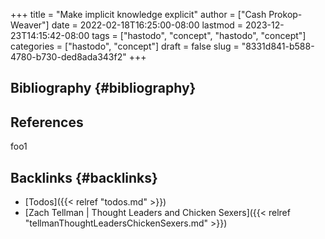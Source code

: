 +++
title = "Make implicit knowledge explicit"
author = ["Cash Prokop-Weaver"]
date = 2022-02-18T16:25:00-08:00
lastmod = 2023-12-23T14:15:42-08:00
tags = ["hastodo", "concept", "hastodo", "concept"]
categories = ["hastodo", "concept"]
draft = false
slug = "8331d841-b588-4780-b730-ded8ada343f2"
+++

## Bibliography {#bibliography}

## References

<style>.csl-entry{text-indent: -1.5em; margin-left: 1.5em;}</style><div class="csl-bib-body">
</div>

foo1


## Backlinks {#backlinks}

-   [Todos]({{< relref "todos.md" >}})
-   [Zach Tellman | Thought Leaders and Chicken Sexers]({{< relref "tellmanThoughtLeadersChickenSexers.md" >}})
